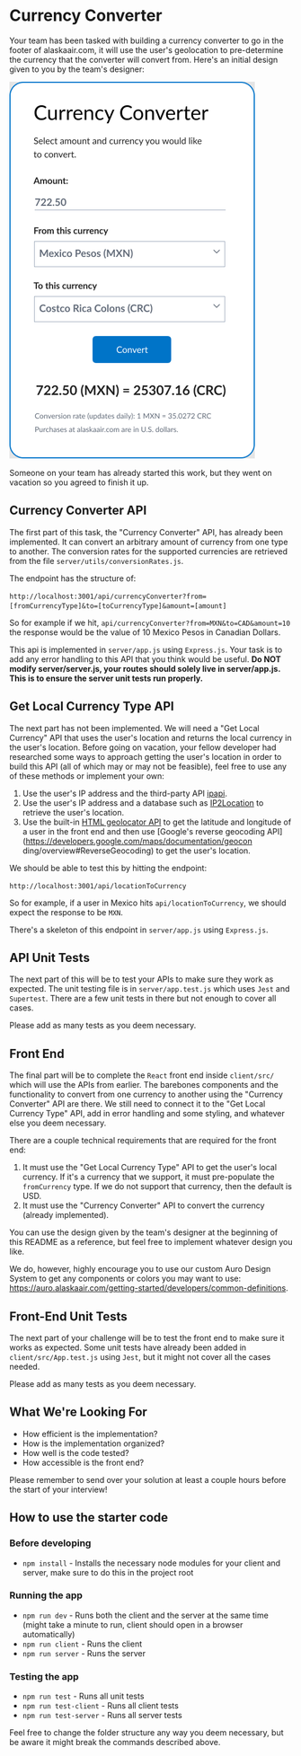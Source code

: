 # Currency Converter
Your team has been tasked with building a currency converter to go in the footer of alaskaair.com, it will use the user's geolocation to pre-determine the currency that the converter will convert from. Here's an initial design given to you by the team's designer:

![Currency Converter](./currency-converter.png)

Someone on your team has already started this work, but they went on vacation so you agreed to finish it up.
## Currency Converter API
The first part of this task, the "Currency Converter" API, has already been implemented. It can convert an arbitrary amount of currency from one type to another. The conversion rates for the supported currencies are retrieved from the file `server/utils/conversionRates.js`.

The endpoint has the structure of:

`http://localhost:3001/api/currencyConverter?from=[fromCurrencyType]&to=[toCurrencyType]&amount=[amount]`

So for example if we hit, `api/currencyConverter?from=MXN&to=CAD&amount=10` the response would be the value of 10 Mexico Pesos in Canadian Dollars.

This api is implemented in `server/app.js` using `Express.js`. Your task is to add any error handling to this API that you think would be useful. **Do NOT modify server/server.js, your routes should solely live in server/app.js. This is to ensure the server unit tests run properly.**

## Get Local Currency Type API
The next part has not been implemented. We will need a "Get Local Currency" API that uses the user's location and returns the local currency in the user's location. Before going on vacation, your fellow developer had researched some ways to approach getting the user's location in order to build this API (all of which may or may not be feasible), feel free to use any of these methods or implement your own:
1. Use the user's IP address and the third-party API [ipapi](https://ipapi.co/api/#specific-location-field).
2. Use the user's IP address and a database such as [IP2Location](https://lite.ip2location.com/ip2location-lite) to retrieve the user's location.
3. Use the built-in [HTML geolocator API](https://www.w3schools.com/html/html5_geolocation.asp) to get the latitude and longitude of a user in the front end and then use [Google's reverse geocoding API](https://developers.google.com/maps/documentation/geocon  ding/overview#ReverseGeocoding) to get the user's location.

We should be able to test this by hitting the endpoint:

```http://localhost:3001/api/locationToCurrency```

So for example, if a user in Mexico hits `api/locationToCurrency`, we should expect the response to be `MXN`.

There's a skeleton of this endpoint in `server/app.js` using `Express.js`.
## API Unit Tests
The next part of this will be to test your APIs to make sure they work as expected. The unit testing file is in `server/app.test.js` which uses `Jest` and `Supertest`. There are a few unit tests in there but not enough to cover all cases.

Please add as many tests as you deem necessary.

## Front End
The final part will be to complete the `React` front end inside `client/src/` which will use the APIs from earlier. The barebones components and the functionality to convert from one currency to another using the "Currency Converter" API are there. We still need to connect it to the "Get Local Currency Type" API, add in error handling and some styling, and whatever else you deem necessary.

There are a couple technical requirements that are required for the front end:
1. It must use the "Get Local Currency Type" API to get the user's local currency. If it's a currency that we support, it must pre-populate the `fromCurrency` type. If we do not support that currency, then the default is USD.
2. It must use the "Currency Converter" API to convert the currency (already implemented).

You can use the design given by the team's designer at the beginning of this README as a reference, but feel free to implement whatever design you like.

We do, however, highly encourage you to use our custom Auro Design System to get any components or colors you may want to use: https://auro.alaskaair.com/getting-started/developers/common-definitions.

## Front-End Unit Tests
The next part of your challenge will be to test the front end to make sure it works as expected. Some unit tests have already been added in `client/src/App.test.js` using `Jest`, but it might not cover all the cases needed.

Please add as many tests as you deem necessary.
## What We're Looking For

- How efficient is the implementation?
- How is the implementation organized?
- How well is the code tested?
- How accessible is the front end?

Please remember to send over your solution at least a couple hours before the start of your interview!

## How to use the starter code
### Before developing
- `npm install` - Installs the necessary node modules for your client and server, make sure to do this in the project root
### Running the app
- `npm run dev` - Runs both the client and the server at the same time (might take a minute to run, client should open in a browser automatically)
- `npm run client` - Runs the client
- `npm run server` - Runs the server
### Testing the app
- `npm run test` - Runs all unit tests
- `npm run test-client` - Runs all client tests
- `npm run test-server` - Runs all server tests

Feel free to change the folder structure any way you deem necessary, but be aware it might break the commands described above.
